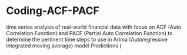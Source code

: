 # Coding-ACF-PACF
time series analysis of real-world financial data with focus on ACF (Auto Correlation Function) and PACF (Partial Auto Correlation Function) to determine the pertinent time steps to use in Arima (Autoregressive integrated moving average) model Predictions (
